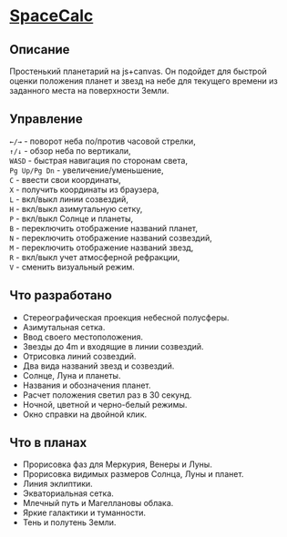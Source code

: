 # [SpaceCalc](https://gitard.github.io/SpaceCalc/SpaceCalc.html)

## Описание

Простенький планетарий на js+canvas. Он подойдет для быстрой оценки положения планет и звезд на небе для текущего времени из заданного места на поверхности Земли.

## Управление

`←/→` - поворот неба по/против часовой стрелки,  
`↑/↓` - обзор неба по вертикали,  
`WASD` - быстрая навигация по сторонам света,  
`Pg Up/Pg Dn` - увеличение/уменьшение,  
`C` - ввести свои координаты,  
`X` - получить координаты из браузера,  
`L` - вкл/выкл линии созвездий,  
`H` - вкл/выкл азимутальную сетку,  
`P` - вкл/выкл Солнце и планеты,  
`B` - переключить отображение названий планет,  
`N` - переключить отображение названий созвездий,  
`M` - переключить отображение названий звезд,  
`R` - вкл/выкл учет атмосферной рефракции,  
`V` - сменить визуальный режим.

## Что разработано

* Стереографическая проекция небесной полусферы.
* Азимутальная сетка.
* Ввод своего местоположения.
* Звезды до 4m и входящие в линии созвездий.
* Отрисовка линий созвездий.
* Два вида названий звезд и созвездий.
* Солнце, Луна и планеты.
* Названия и обозначения планет.
* Расчет положения светил раз в 30 секунд.
* Ночной, цветной и черно-белый режимы.
* Окно справки на двойной клик.

## Что в планах

* Прорисовка фаз для Меркурия, Венеры и Луны.
* Прорисовка видимых размеров Солнца, Луны и планет.
* Линия эклиптики.
* Экваториальная сетка.
* Млечный путь и Магеллановы облака.
* Яркие галактики и туманности.
* Тень и полутень Земли.